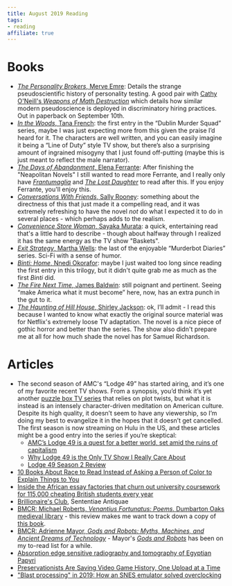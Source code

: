 ```yaml
---
title: August 2019 Reading
tags:
- reading
affiliate: true
---
```

# Books
- [*The Personality Brokers*, Merve Emre](https://amzn.to/2HJ2647): Details the strange pseudoscientific history of personality testing. A good pair with [Cathy O'Neill's *Weapons of Math Destruction*](https://amzn.to/2NTrtE4) which details how similar modern pseudoscience is deployed in discriminatory hiring practices. Out in paperback on September 10th.
- [*In the Woods*, Tana French](https://amzn.to/2NTsgF2): the first entry in the “Dublin Murder Squad” series, maybe I was just expecting more from this given the praise I’d heard for it. The characters are well written, and you can easily imagine it being a “Line of Duty” style TV show, but there’s also a surprising amount of ingrained misogyny that I just found off-putting (maybe this is just meant to reflect the male narrator).
- [*The Days of Abandonment*, Elena Ferrante](https://amzn.to/2ZR96Ce): After finishing the "Neapolitan Novels" I still wanted to read more Ferrante, and I really only have [*Frantumaglia*](https://amzn.to/2ZGVDRr) and [*The Lost Daughter*](https://amzn.to/2POhLp5) to read after this. If you enjoy Ferrante, you'll enjoy this.
- [*Conversations With Friends*, Sally Rooney](https://amzn.to/2PKHD5g): something about the directness of this that just made it a compelling read, and it was extremely refreshing to have the novel *not* do what I expected it to do in several places - which perhaps adds to the realism.
- [*Convenience Store Woman*, Sayaka Murata](https://amzn.to/2LxENLw): a quick, entertaining read that's a little hard to describe - though about halfway through I realized it has the same energy as the TV show "Baskets".
- [*Exit Strategy*, Martha Wells](https://amzn.to/2ZQ42hh): the last of the enjoyable “Murderbot Diaries” series. Sci-Fi with a sense of humor.
- [*Binti: Home*, Nnedi Okorafor](https://amzn.to/2UuXyU9): maybe I just waited too long since reading the first entry in this trilogy, but it didn't quite grab me as much as the first *Binti* did.
- [*The Fire Next Time*, James Baldwin](https://amzn.to/2HPKxPP): still poignant and pertinent. Seeing “make America what it must become” here, now, has an extra punch in the gut to it.
- [*The Haunting of Hill House*, Shirley Jackson](https://amzn.to/2LkGvkK): ok, I’ll admit - I read this because I wanted to know what exactly the original source material was for Netflix's extremely loose TV adaptation. The novel is a nice piece of gothic horror and better than the series. The show also didn't prepare me at all for how much shade the novel has for Samuel Richardson.

# Articles
- The second season of AMC's “Lodge 49” has started airing, and it’s one of my favorite recent TV shows. From a synopsis, you’d think it’s yet another [puzzle box TV series](https://theoutline.com/post/7242/puzzle-box-television-shows-westworld-true-detective-the-good-place) that relies on plot twists, but what it is instead is an intensely character-driven meditation on American culture. Despite its high quality, it doesn’t seem to have any viewership, so I’m doing my best to evangelize it in the hopes that it doesn’t get cancelled. The first season is now streaming on Hulu in the US, and these articles might be a good entry into the series if you’re skeptical:
  - [AMC’s Lodge 49 is a quest for a better world, set amid the ruins of capitalism](https://www.vox.com/culture/2019/8/9/20798142/lodge-49-season-1-streaming-watch-season-2-premiere-review)
  - [Why Lodge 49 is the Only TV Show I Really Care About](https://slate.com/culture/2019/08/lodge-49-season-2-review-amc-series.html)
  - [Lodge 49 Season 2 Review](https://www.rollingstone.com/tv/tv-reviews/lodge-49-season-2-review-867934/)
- [10 Books About Race to Read Instead of Asking a Person of Color to Explain Things to You](https://www.bustle.com/p/10-books-about-race-to-read-instead-of-asking-a-person-of-color-to-explain-things-to-you-8548796)
- [Inside the African essay factories that churn out university coursework for 115,000 cheating British students every year](https://www.dailymail.co.uk/news/article-7290333/Inside-African-essay-factories-producing-essays-cheating-UK-students.html)
- [Brillionaire's Club](https://sententiaeantiquae.com/2019/08/22/brillionaires-club/), Sententiae Antiquae
- [BMCR: Michael Roberts, *Venantius Fortunatus: Poems*. Dumbarton Oaks medieval library](http://www.bmcreview.org/2019/08/20190825.html) - this review makes me want to track down a copy of [this book](https://amzn.to/2PQ4P25).
- [BMCR: Adrienne Mayor, *Gods and Robots: Myths, Machines, and Ancient Dreams of Technology*](http://www.bmcreview.org/2019/08/20190809.html) - Mayor's [*Gods and Robots*](https://amzn.to/2NRbbvv) has been on my to-read list for a while.
- [Absorption edge sensitive radiography and tomography of Egyptian Papyri](https://doi.org/10.1016/j.culher.2019.04.007)
- [Preservationists Are Saving Video Game History, One Upload at a Time](https://onezero.medium.com/preservationists-are-saving-video-game-history-one-upload-at-a-time-cc5b8bb512a2)
- ["Blast processing" in 2019: How an SNES emulator solved overclocking](https://arstechnica.com/gaming/2019/08/blast-processing-in-2019-how-an-snes-emulator-solved-overclocking/)
